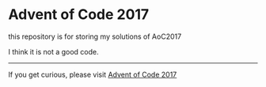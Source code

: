 # Advent of Code 2017

this repository is for storing my solutions of AoC2017

I think it is not a good code.

--------------------

If you get curious, please visit [Advent of Code 2017](http://adventofcode.com/)

